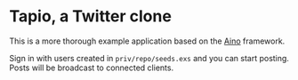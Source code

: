 # Tapio, a Twitter clone

This is a more thorough example application based on the [Aino](https://ainoweb.dev) framework.

Sign in with users created in `priv/repo/seeds.exs` and you can start posting. Posts will be broadcast to connected clients.
